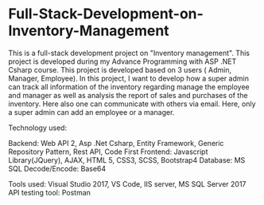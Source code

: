# Full-Stack-Development-on-Inventory-Management
This is a full-stack development project on "Inventory management". This project is developed during my Advance Programming with ASP .NET Csharp course. This project is developed 
based on 3 users ( Admin, Manager, Employee). In this project, I want to develop how a super admin can track all information of the inventory regarding manage the employee and 
manager as well as analysis the report of sales and purchases of the inventory. Here also one can communicate with others via email. Here, only a super admin can add an employee
or a manager. 

Technology used:

Backend: Web API 2, Asp .Net Csharp, Entity Framework, Generic Repository Pattern, Rest API, Code First
Frontend: Javascript Library(JQuery), AJAX, HTML 5, CSS3, SCSS, Bootstrap4
Database: MS SQL
Decode/Encode: Base64

Tools used: Visual Studio 2017, VS Code, IIS server, MS SQL Server 2017
API testing tool: Postman
